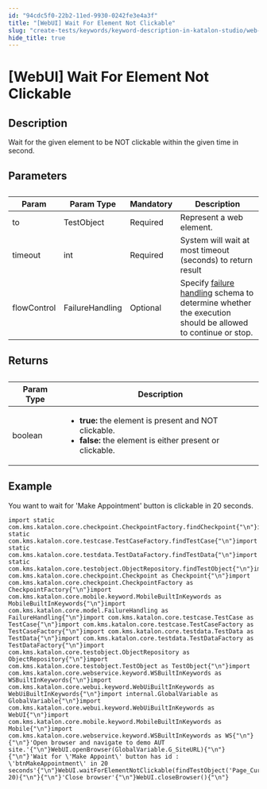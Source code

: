 ```yaml
---
id: "94cdc5f0-22b2-11ed-9930-0242fe3e4a3f"
title: "[WebUI] Wait For Element Not Clickable"
slug: "create-tests/keywords/keyword-description-in-katalon-studio/web-ui-keywords/webui-wait-for-element-not-clickable"
hide_title: true
---
```


# <a id="id_0" class="anchor_top_offset"/><a id="ariaid-title1" class="anchor_top_offset"/>[WebUI] Wait For Element Not Clickable


## <a id="id_0__id_1" class="anchor_top_offset"/>Description

              
<p xmlns="http://www.w3.org/1999/xhtml" className="p">Wait for the given element to be NOT   clickable within the given time in second.</p> 
      

## <a id="id_0__id_2" class="anchor_top_offset"/>Parameters

              
<table xmlns="http://www.w3.org/1999/xhtml" className="table anchor_top_offset" id="id_0__9003ec3b-9a46-439c-ac6c-8026b56b3244"><caption /><thead className="thead"><tr className><th className="entry anchor_top_offset" id="id_0__9003ec3b-9a46-439c-ac6c-8026b56b3244__entry__1">Param</th><th className="entry anchor_top_offset" id="id_0__9003ec3b-9a46-439c-ac6c-8026b56b3244__entry__2">Param Type</th><th className="entry anchor_top_offset" id="id_0__9003ec3b-9a46-439c-ac6c-8026b56b3244__entry__3">Mandatory</th><th className="entry anchor_top_offset" id="id_0__9003ec3b-9a46-439c-ac6c-8026b56b3244__entry__4">Description</th></tr></thead><tbody className="tbody"><tr className><td className="entry" headers="id_0__9003ec3b-9a46-439c-ac6c-8026b56b3244__entry__1 id_0__9003ec3b-9a46-439c-ac6c-8026b56b3244__entry__2 id_0__9003ec3b-9a46-439c-ac6c-8026b56b3244__entry__3 id_0__9003ec3b-9a46-439c-ac6c-8026b56b3244__entry__4 ">to</td><td className="entry" headers="id_0__9003ec3b-9a46-439c-ac6c-8026b56b3244__entry__1 id_0__9003ec3b-9a46-439c-ac6c-8026b56b3244__entry__2 id_0__9003ec3b-9a46-439c-ac6c-8026b56b3244__entry__3 id_0__9003ec3b-9a46-439c-ac6c-8026b56b3244__entry__4 ">TestObject</td><td className="entry" headers="id_0__9003ec3b-9a46-439c-ac6c-8026b56b3244__entry__1 id_0__9003ec3b-9a46-439c-ac6c-8026b56b3244__entry__2 id_0__9003ec3b-9a46-439c-ac6c-8026b56b3244__entry__3 id_0__9003ec3b-9a46-439c-ac6c-8026b56b3244__entry__4 ">Required</td><td className="entry" headers="id_0__9003ec3b-9a46-439c-ac6c-8026b56b3244__entry__1 id_0__9003ec3b-9a46-439c-ac6c-8026b56b3244__entry__2 id_0__9003ec3b-9a46-439c-ac6c-8026b56b3244__entry__3 id_0__9003ec3b-9a46-439c-ac6c-8026b56b3244__entry__4 ">Represent a web element.</td></tr><tr className><td className="entry" headers="id_0__9003ec3b-9a46-439c-ac6c-8026b56b3244__entry__1 id_0__9003ec3b-9a46-439c-ac6c-8026b56b3244__entry__2 id_0__9003ec3b-9a46-439c-ac6c-8026b56b3244__entry__3 id_0__9003ec3b-9a46-439c-ac6c-8026b56b3244__entry__4 ">timeout</td><td className="entry" headers="id_0__9003ec3b-9a46-439c-ac6c-8026b56b3244__entry__1 id_0__9003ec3b-9a46-439c-ac6c-8026b56b3244__entry__2 id_0__9003ec3b-9a46-439c-ac6c-8026b56b3244__entry__3 id_0__9003ec3b-9a46-439c-ac6c-8026b56b3244__entry__4 ">int</td><td className="entry" headers="id_0__9003ec3b-9a46-439c-ac6c-8026b56b3244__entry__1 id_0__9003ec3b-9a46-439c-ac6c-8026b56b3244__entry__2 id_0__9003ec3b-9a46-439c-ac6c-8026b56b3244__entry__3 id_0__9003ec3b-9a46-439c-ac6c-8026b56b3244__entry__4 ">Required</td><td className="entry" headers="id_0__9003ec3b-9a46-439c-ac6c-8026b56b3244__entry__1 id_0__9003ec3b-9a46-439c-ac6c-8026b56b3244__entry__2 id_0__9003ec3b-9a46-439c-ac6c-8026b56b3244__entry__3 id_0__9003ec3b-9a46-439c-ac6c-8026b56b3244__entry__4 ">System will wait at most timeout (seconds) to return         result</td></tr><tr className><td className="entry" headers="id_0__9003ec3b-9a46-439c-ac6c-8026b56b3244__entry__1 id_0__9003ec3b-9a46-439c-ac6c-8026b56b3244__entry__2 id_0__9003ec3b-9a46-439c-ac6c-8026b56b3244__entry__3 id_0__9003ec3b-9a46-439c-ac6c-8026b56b3244__entry__4 ">flowControl</td><td className="entry" headers="id_0__9003ec3b-9a46-439c-ac6c-8026b56b3244__entry__1 id_0__9003ec3b-9a46-439c-ac6c-8026b56b3244__entry__2 id_0__9003ec3b-9a46-439c-ac6c-8026b56b3244__entry__3 id_0__9003ec3b-9a46-439c-ac6c-8026b56b3244__entry__4 ">FailureHandling</td><td className="entry" headers="id_0__9003ec3b-9a46-439c-ac6c-8026b56b3244__entry__1 id_0__9003ec3b-9a46-439c-ac6c-8026b56b3244__entry__2 id_0__9003ec3b-9a46-439c-ac6c-8026b56b3244__entry__3 id_0__9003ec3b-9a46-439c-ac6c-8026b56b3244__entry__4 ">Optional</td><td className="entry" headers="id_0__9003ec3b-9a46-439c-ac6c-8026b56b3244__entry__1 id_0__9003ec3b-9a46-439c-ac6c-8026b56b3244__entry__2 id_0__9003ec3b-9a46-439c-ac6c-8026b56b3244__entry__3 id_0__9003ec3b-9a46-439c-ac6c-8026b56b3244__entry__4 ">Specify <a className="xref" href="/docs/maintain/configure-failure-handling-settings-in-katalon-studio">failure handling</a> schema to         determine whether the execution should be allowed to continue or         stop.</td></tr></tbody></table> 
      

## <a id="id_0__id_3" class="anchor_top_offset"/>Returns

              
<table xmlns="http://www.w3.org/1999/xhtml" className="table anchor_top_offset" id="id_0__0dfd4b80-827c-4070-a23e-5d4f691161e7"><caption /><thead className="thead"><tr className><th className="entry anchor_top_offset" id="id_0__0dfd4b80-827c-4070-a23e-5d4f691161e7__entry__1">Param Type</th><th className="entry anchor_top_offset" id="id_0__0dfd4b80-827c-4070-a23e-5d4f691161e7__entry__2">Description</th></tr></thead><tbody className="tbody"><tr className><td className="entry" headers="id_0__0dfd4b80-827c-4070-a23e-5d4f691161e7__entry__1 id_0__0dfd4b80-827c-4070-a23e-5d4f691161e7__entry__2 ">boolean</td><td className="entry" headers="id_0__0dfd4b80-827c-4070-a23e-5d4f691161e7__entry__1 id_0__0dfd4b80-827c-4070-a23e-5d4f691161e7__entry__2 ">         <ul className="ul"><li className="li">             <strong className="ph b">true:</strong> the element is present and NOT             clickable.</li><li className="li">             <strong className="ph b">false:</strong> the element is either present or             clickable.</li></ul>       </td></tr></tbody></table> 
      

## <a id="id_0__id_4" class="anchor_top_offset"/>Example

              
<p xmlns="http://www.w3.org/1999/xhtml" className="p">You want to wait for 'Make Appointment' button is clickable in   20 seconds.</p> 
              
<pre xmlns="http://www.w3.org/1999/xhtml" className="pre codeblock"><code>import static com.kms.katalon.core.checkpoint.CheckpointFactory.findCheckpoint{"\n"}import static com.kms.katalon.core.testcase.TestCaseFactory.findTestCase{"\n"}import static com.kms.katalon.core.testdata.TestDataFactory.findTestData{"\n"}import static com.kms.katalon.core.testobject.ObjectRepository.findTestObject{"\n"}import com.kms.katalon.core.checkpoint.Checkpoint as Checkpoint{"\n"}import com.kms.katalon.core.checkpoint.CheckpointFactory as CheckpointFactory{"\n"}import com.kms.katalon.core.mobile.keyword.MobileBuiltInKeywords as MobileBuiltInKeywords{"\n"}import com.kms.katalon.core.model.FailureHandling as FailureHandling{"\n"}import com.kms.katalon.core.testcase.TestCase as TestCase{"\n"}import com.kms.katalon.core.testcase.TestCaseFactory as TestCaseFactory{"\n"}import com.kms.katalon.core.testdata.TestData as TestData{"\n"}import com.kms.katalon.core.testdata.TestDataFactory as TestDataFactory{"\n"}import com.kms.katalon.core.testobject.ObjectRepository as ObjectRepository{"\n"}import com.kms.katalon.core.testobject.TestObject as TestObject{"\n"}import com.kms.katalon.core.webservice.keyword.WSBuiltInKeywords as WSBuiltInKeywords{"\n"}import com.kms.katalon.core.webui.keyword.WebUiBuiltInKeywords as WebUiBuiltInKeywords{"\n"}import internal.GlobalVariable as GlobalVariable{"\n"}import com.kms.katalon.core.webui.keyword.WebUiBuiltInKeywords as WebUI{"\n"}import com.kms.katalon.core.mobile.keyword.MobileBuiltInKeywords as Mobile{"\n"}import com.kms.katalon.core.webservice.keyword.WSBuiltInKeywords as WS{"\n"}{"\n"}'Open browser and navigate to demo AUT site.'{"\n"}WebUI.openBrowser(GlobalVariable.G_SiteURL){"\n"}{"\n"}'Wait for \'Make Appoint\' button has id : \'btnMakeAppointment\' in 20 seconds'{"\n"}WebUI.waitForElementNotClickable(findTestObject('Page_CuraHomepage/btn_MakeAppointment'), 20){"\n"}{"\n"}'Close browser'{"\n"}WebUI.closeBrowser(){"\n"}</code></pre> 
            
